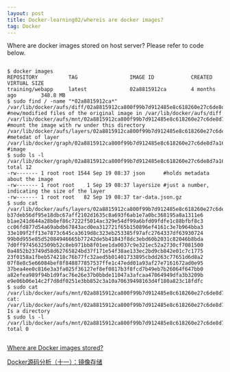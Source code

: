 ```yaml
---
layout: post
title: Docker-learning02/whereis are docker images?
tag: Docker
---
```


Where are docker images stored on host server? Please refer to code below.
<pre><code>
$ docker images
REPOSITORY          TAG                 IMAGE ID            CREATED             VIRTUAL SIZE
training/webapp     latest              02a8815912ca        4 months ago        348.8 MB
$ sudo find / -name "*02a8815912ca*"
/var/lib/docker/aufs/diff/02a8815912ca800f99b7d912485e8c618260e27c6de8d7a161b356b322d5c121    #new/modified files of the original image in /var/lib/docker/aufs/diff
/var/lib/docker/aufs/mnt/02a8815912ca800f99b7d912485e8c618260e27c6de8d7a161b356b322d5c121     #mount the image with rw under this directory
/var/lib/docker/aufs/layers/02a8815912ca800f99b7d912485e8c618260e27c6de8d7a161b356b322d5c121  #metedat of layer
/var/lib/docker/graph/02a8815912ca800f99b7d912485e8c618260e27c6de8d7a161b356b322d5c121        #image 
$ sudo ls -l /var/lib/docker/graph/02a8815912ca800f99b7d912485e8c618260e27c6de8d7a161b356b322d5c121
total 12
-rw------- 1 root root 1544 Sep 19 08:37 json      #holds metadata about the image 
-rw------- 1 root root    1 Sep 19 08:37 layersize #just a number, indicating the size of the layer
-rw------- 1 root root   82 Sep 19 08:37 tar-data.json.gz
$ sudo cat /var/lib/docker/aufs/layers/02a8815912ca800f99b7d912485e8c618260e27c6de8d7a161b356b322d5c121
b37deb56df95e18dbc67aff2102d1635c8a693f6ab1e7a0bc368195a8a1311e6
b1ae241d644a28b8ef86c7222f5014ac329e54df99a6bfd09fdfe1c88bfbf8c3
cc06fd877d54a69abdb67843acd0ea312721f65b150896ef4161c3e7b964bba3
33e109f2ff13e7873c645ca3619d8c323eb253385f97afc2764337df63930724
99b0d955e85d52084946665b77242de5b41843f8dc3ebd60b2031c82046b8bda
7d0ff9745632509b52c8eb971bb8f01ee1da0037c9e321ec52a2730cf7081500
0a4852b23749d58d62765824bd37f171e54f38ae133ec2bd9cb842e01c7c1775
23f0158a1fbeb574218c76b77fc32aed5b01401733895cbdd263c77651d6d8a2
07f8e8c5e66084bef8f848877857537ffe1c47edd01a93af27e7161672ad0e95
37bea4ee0c816e3a3fa025f36127ef8ef0817b3f8fcd7b49eb7b26064f647bb0
a82efea989f94b1d9fac76e26e37b0bbde11047a3afcaa47064949dfa3b3209b
e9e06b06e14c2f7d8df0251e3bb852c3a10a70639498163d4f180a823c18fdfc
$ sudo cat /var/lib/docker/aufs/mnt/02a8815912ca800f99b7d912485e8c618260e27c6de8d7a161b356b322d5c121
cat: /var/lib/docker/aufs/mnt/02a8815912ca800f99b7d912485e8c618260e27c6de8d7a161b356b322d5c121: Is a directory
$ sudo ls -l /var/lib/docker/aufs/mnt/02a8815912ca800f99b7d912485e8c618260e27c6de8d7a161b356b322d5c121
total 0

</pre></code>

<a href="http://blog.thoward37.me/articles/where-are-docker-images-stored/">Where are Docker images stored?</a>

<a href="http://www.infoq.com/cn/articles/docker-source-code-analysis-part11?utm_source=tuicool">Docker源码分析（十一）：镜像存储</a>
